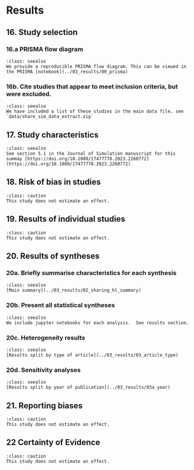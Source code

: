 # Results

## 16. Study selection
### 16.a PRISMA flow diagram

`````{admonition} COMPLETED
:class: seealso
We provide a reproducible PRISMA flow diagram. This can be viewed in the PRISMA [notebook](../03_results/00_prisma)
`````

### 16b. Cite studies that appear to meet inclusion criteria, but were excluded.

`````{admonition} COMPLETED
:class: seealso
We have included a list of these studies in the main data file. see `data/share_sim_data_extract.zip`
`````

## 17. Study characteristics

`````{admonition} COMPLETED
:class: seealso
See section 5.1 in the Journal of Simulation manuscript for this summay [https://doi.org/10.1080/17477778.2023.2260772](https://doi.org/10.1080/17477778.2023.2260772)
`````

##  18. Risk of bias in studies

`````{admonition} NOT APPLICABLE
:class: caution
This study does not estimate an effect.
`````

## 19. Results of individual studies

`````{admonition} NOT APPLICABLE
:class: caution
This study does not estimate an effect.
`````

## 20. Results of syntheses

### 20a. Briefly summarise characteristics for each synthesis

`````{admonition} COMPLETED
:class: seealso
[Main summary](../03_results/02_sharing_hl_summary)
`````

### 20b. Present all statistical syntheses

`````{admonition} COMPLETED
:class: seealso
We include jupyter notebooks for each analysis.  See results section.
`````

### 20c. Heterogeneity results

`````{admonition} COMPLETED
:class: seealso
[Results split by type of article](../03_results/03_article_type)
`````

### 20d. Sensitivity analyses

`````{admonition} COMPLETED
:class: seealso
[Results split by year of publication](../03_results/03a_year)
`````

## 21. Reporting biases

`````{admonition} NOT APPLICABLE
:class: caution
This study does not estimate an effect.
`````

## 22 Certainty of Evidence

`````{admonition} NOT APPLICABLE
:class: caution
This study does not estimate an effect.
`````
